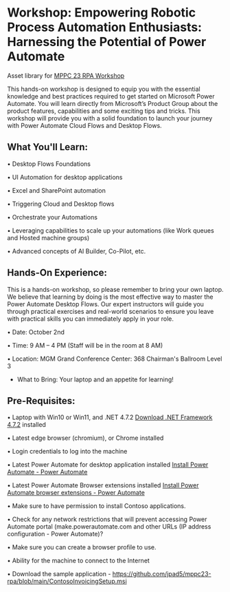 # Workshop: Empowering Robotic Process Automation Enthusiasts: Harnessing the Potential of Power Automate

Asset library for [MPPC 23 RPA Workshop](https://powerplatformconf.com/#!/workshop/Empowering%20Robotic%20Process%20Automation%20Enthusiasts:%20Harnessing%20the%20Potential%20of%20Power%20Automate/5838)

This hands-on workshop is designed to equip you with the essential knowledge and best practices required to get started on Microsoft Power Automate. You will learn directly from Microsoft’s Product Group about the product features, capabilities and some exciting tips and tricks. This workshop will provide you with a solid foundation to launch your journey with Power Automate Cloud Flows and Desktop Flows.

## What You'll Learn:

•	Desktop Flows Foundations

•	UI Automation for desktop applications

•	Excel and SharePoint automation 

•	Triggering Cloud and Desktop flows

•	Orchestrate your Automations

•	Leveraging capabilities to scale up your automations (like Work queues and Hosted machine groups)

•	Advanced concepts of AI Builder, Co-Pilot, etc.



## Hands-On Experience:
This is a hands-on workshop, so please remember to bring your own laptop. We believe that learning by doing is the most effective way to master the Power Automate Desktop Flows. Our expert instructors will guide you through practical exercises and real-world scenarios to ensure you leave with practical skills you can immediately apply in your role.

•	Date: October 2nd 

•	Time: 9 AM – 4 PM (Staff will be in the room at 8 AM)

•	Location: MGM Grand Conference Center: 368 Chairman's Ballroom Level 3  

- What to Bring: Your laptop and an appetite for learning!


## Pre-Requisites:

•	Laptop with Win10 or Win11, and .NET 4.7.2 [Download .NET Framework 4.7.2](https://dotnet.microsoft.com/en-us/download/dotnet-framework/net472) installed
 
•	Latest edge browser (chromium), or Chrome installed

•	Login credentials to log into the machine

•	Latest Power Automate for desktop application installed [Install Power Automate - Power Automate](https://learn.microsoft.com/en-us/power-automate/desktop-flows/install)

•	Latest Power Automate Browser extensions installed [Install Power Automate browser extensions - Power Automate](https://learn.microsoft.com/en-us/power-automate/desktop-flows/install-browser-extensions)

•	Make sure to have permission to install Contoso applications.

•	Check for any network restrictions that will prevent accessing Power Automate portal (make.powerautomate.com and other URLs (IP address configuration - Power Automate)?

•	Make sure you can create a browser profile to use.

•	Ability for the machine to connect to the Internet

•	Download the sample application - https://github.com/jpad5/mppc23-rpa/blob/main/ContosoInvoicingSetup.msi
